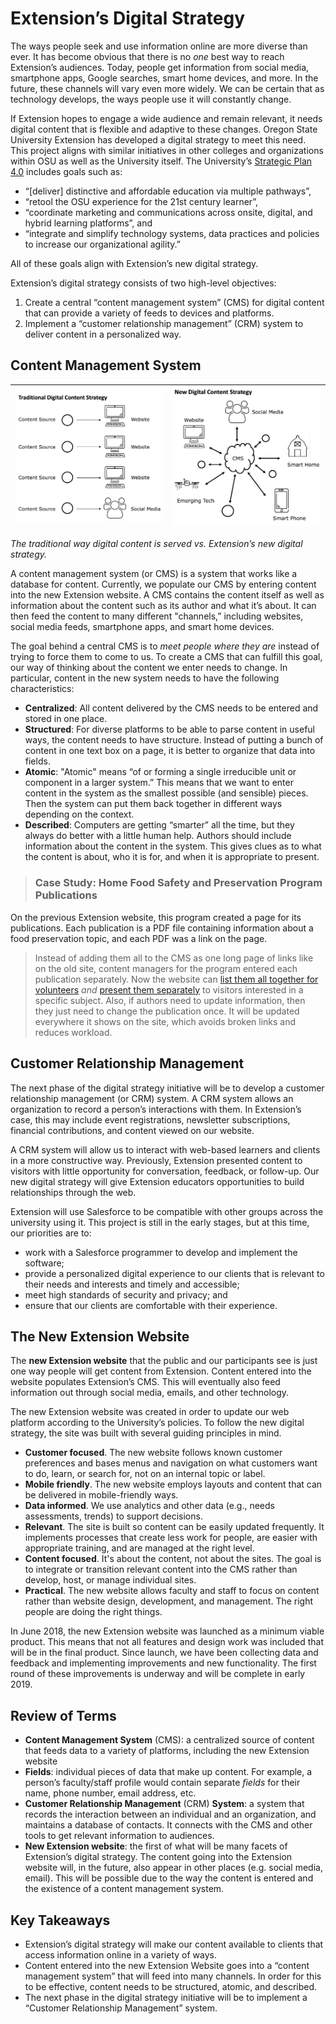 # Extension’s Digital Strategy

The ways people seek and use information online are more diverse than ever. It has become obvious that there is no *one* best way to reach Extension’s audiences. Today, people get information from social media, smartphone apps, Google searches, smart home devices, and more. In the future, these channels will vary even more widely. We can be certain that as technology develops, the ways people use it will constantly change.

If Extension hopes to engage a wide audience and remain relevant, it needs digital content that is flexible and adaptive to these changes. Oregon State University Extension has developed a digital strategy to meet this need. This project aligns with similar initiatives in other colleges and organizations within OSU as well as the University itself. The University’s [Strategic Plan 4.0](https://leadership.oregonstate.edu/sites/leadership.oregonstate.edu/files/provost-documents/sp4-adjusted.pdf) includes goals such as:

  - “[deliver] distinctive and affordable education via multiple pathways”,
  - “retool the OSU experience for the 21st century learner”,
  - “coordinate marketing and communications across onsite, digital, and hybrid learning platforms”, and
  - “integrate and simplify technology systems, data practices and policies to increase our organizational agility.”

All of these goals align with Extension’s new digital strategy.

Extension’s digital strategy consists of two high-level objectives:

  1. Create a central “content management system” (CMS) for digital content that can provide a variety of feeds to devices and platforms.
  2. Implement a “customer relationship management” (CRM) system to deliver content in a personalized way.


## Content Management System


![Traditional Digital Content Strategy](images/traditional-DCS.png) | ![New Digital Content Strategy](images/new-DCS.png)
-------------------- | ---------------------

*The traditional way digital content is served vs. Extension’s new digital strategy.*

A content management system (or CMS) is a system that works like a database for content. Currently, we populate our CMS by entering content into the new Extension website. A CMS contains the content itself as well as information about the content such as its author and what it’s about. It can then feed the content to many different "channels,” including websites, social media feeds, smartphone apps, and smart home devices.

The goal behind a central CMS is to *meet people where they are* instead of trying to force them to come to us. To create a CMS that can fulfill this goal, our way of thinking about the content we enter needs to change. In particular, content in the new system needs to have the following characteristics:

  * **Centralized**: All content delivered by the CMS needs to be entered and stored in one place.
  * **Structured**: For diverse platforms to be able to parse content in useful ways, the content needs to have structure. Instead of putting a bunch of content in one text box on a page, it is better to organize that data into fields.
  * **Atomic**: "Atomic" means “of or forming a single irreducible unit or component in a larger system.” This means that we want to enter content in the system as the smallest possible (and sensible) pieces. Then the system can put them back together in different ways depending on the context.
  * **Described**: Computers are getting “smarter” all the time, but they always do better with a little human help. Authors should include information about the content in the system. This gives clues as to what the content is about, who it is for, and when it is appropriate to present.

> ### Case Study: Home Food Safety and Preservation Program  Publications
On the previous Extension website, this program created a page for its publications. Each publication is a PDF file containing information about a food preservation topic, and each PDF was a link on the page.

>Instead of adding them all to the CMS as one long page of links like on the old site, content managers for the program entered each publication separately. Now the website can [list them all together for volunteers](https://extension.oregonstate.edu/mfp/publications) *and* [present them separately](https://extension.oregonstate.edu/search?search=canning+peaches) to visitors interested in a specific subject. Also, if authors need to update information, then they just need to change the publication once. It will be updated everywhere it shows on the site, which avoids broken links and reduces workload.

## Customer Relationship Management

The next phase of the digital strategy initiative will be to develop a customer relationship management (or CRM) system. A CRM system allows an organization to record a person’s interactions with them. In Extension’s case, this may include event registrations, newsletter subscriptions, financial contributions, and content viewed on our website.

A CRM system will allow us to interact with web-based learners and clients in a more constructive way. Previously, Extension presented content to visitors with little opportunity for conversation, feedback, or follow-up. Our new digital strategy will give Extension educators opportunities to build relationships through the web.

Extension will use Salesforce to be compatible with other groups across the university using it. This project is still in the early stages, but at this time, our priorities are to:

  - work with a Salesforce programmer to develop and implement the software;
  - provide a personalized digital experience to our clients that is relevant to their needs and interests and timely and accessible;
  - meet high standards of security and privacy; and
  - ensure that our clients are comfortable with their experience.

## The New Extension Website

The **new Extension website** that the public and our participants see is just one way people will get content from Extension. Content entered into the website populates Extension’s CMS. This will eventually also feed information out through social media, emails, and other technology.

The new Extension website was created in order to update our web platform according to the University’s policies. To follow the new digital strategy, the site was built with several guiding principles in mind.

  - **Customer focused**. The new website follows known customer preferences and bases menus and navigation on what customers want to do, learn, or search for, not on an internal topic or label.
  - **Mobile friendly**. The new website employs layouts and content that can be delivered in mobile-friendly ways.
  - **Data informed**. We use analytics and other data (e.g., needs assessments, trends) to support decisions.
  - **Relevant**. The site is built so content can be easily updated frequently. It implements processes that create less work for people, are easier with appropriate training, and are managed at the right level.
  - **Content focused**. It's about the content, not about the sites. The goal is to integrate or transition relevant content into the CMS rather than develop, host, or manage individual sites.
  - **Practical**. The new website allows faculty and staff to focus on content rather than website design, development, and management. The right people are doing the right things.

In June 2018, the new Extension website was launched as a minimum viable product. This means that not all features and design work was included that will be in the final product. Since launch, we have been collecting data and feedback and implementing improvements and new functionality. The first round of these improvements is underway and will be complete in early 2019.

## Review of Terms

  - **Content Management System** (CMS): a centralized source of content that feeds data to a variety of platforms, including the new Extension website
  - **Fields**: individual pieces of data that make up content. For example, a person’s faculty/staff profile would contain separate *fields* for their name, phone number, email address, etc.
  - **Customer Relationship Management** (CRM) **System**: a system that records the interaction between an individual and an organization, and maintains a database of contacts. It connects with the CMS and other tools to get relevant information to audiences.
  - **New Extension website**: the first of what will be many facets of Extension’s digital strategy. The content going into the Extension website will, in the future, also appear in other places (e.g. social media, email). This will be possible due to the way the content is entered and the existence of a content management system.

## Key Takeaways

  - Extension’s digital strategy will make our content available to clients that access information online in a variety of ways.
  - Content entered into the new Extension Website goes into a “content management system” that will feed into many channels. In order for this to be effective, content needs to be structured, atomic, and described.
  - The next phase in the digital strategy initiative will be to implement a “Customer Relationship Management” system.
